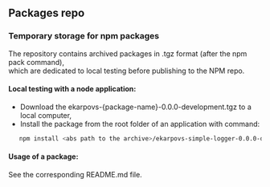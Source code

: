 ## Packages repo

### Temporary storage for npm packages
The repository contains archived packages in .tgz format (after the npm pack command),  
which are dedicated to local testing before publishing to the NPM repo.

#### Local testing with a node application:
 - Download the ekarpovs-{package-name}-0.0.0-development.tgz to a local computer,
 - Install the package from the root folder of an application with command:
 ```bash
    npm install <abs path to the archive>/ekarpovs-simple-logger-0.0.0-development.tgz
 ``` 

 #### Usage of a package:
  See the corresponding README.md file.